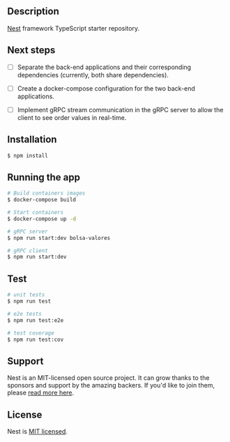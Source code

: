 ## Description

[Nest](https://github.com/nestjs/nest) framework TypeScript starter repository.

## Next steps

- [ ] Separate the back-end applications and their corresponding dependencies (currently, both share dependencies).

- [ ] Create a docker-compose configuration for the two back-end applications.

- [ ] Implement gRPC stream communication in the gRPC server to allow the client to see order values in real-time.

## Installation

```bash
$ npm install
```

## Running the app

```bash
# Build containers images
$ docker-compose build

# Start containers
$ docker-compose up -d

# gRPC server
$ npm run start:dev bolsa-valores

# gRPC client
$ npm run start:dev
```

## Test

```bash
# unit tests
$ npm run test

# e2e tests
$ npm run test:e2e

# test coverage
$ npm run test:cov
```

## Support

Nest is an MIT-licensed open source project. It can grow thanks to the sponsors and support by the amazing backers. If you'd like to join them, please [read more here](https://docs.nestjs.com/support).

## License

Nest is [MIT licensed](LICENSE).